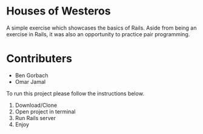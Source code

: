 # Houses of Westeros 
A simple exercise which showcases the basics of Rails.
Aside from being an exercise in Rails, it was also an opportunity to practice pair programming. 

# Contributers 
- Ben Gorbach 
- Omar Jamal 

To run this project please follow the instructions below. 
1. Download/Clone 
2. Open project in terminal 
3. Run Rails server 
4. Enjoy 

